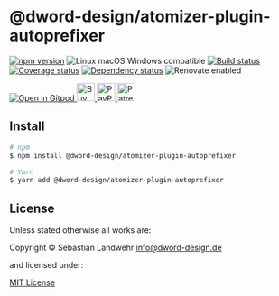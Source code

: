 <!-- TITLE/ -->
# @dword-design/atomizer-plugin-autoprefixer
<!-- /TITLE -->

<!-- BADGES/ -->
[![npm version](https://img.shields.io/npm/v/@dword-design/atomizer-plugin-autoprefixer.svg)](https://npmjs.org/package/@dword-design/atomizer-plugin-autoprefixer)
![Linux macOS Windows compatible](https://img.shields.io/badge/os-linux%20%7C%C2%A0macos%20%7C%C2%A0windows-blue)
[![Build status](https://github.com/dword-design/atomizer-plugin-autoprefixer/workflows/build/badge.svg)](https://github.com/dword-design/atomizer-plugin-autoprefixer/actions)
[![Coverage status](https://img.shields.io/coveralls/dword-design/atomizer-plugin-autoprefixer)](https://coveralls.io/github/dword-design/atomizer-plugin-autoprefixer)
[![Dependency status](https://img.shields.io/david/dword-design/atomizer-plugin-autoprefixer)](https://david-dm.org/dword-design/atomizer-plugin-autoprefixer)
![Renovate enabled](https://img.shields.io/badge/renovate-enabled-brightgreen)

<a href="https://gitpod.io/#https://github.com/dword-design/bar">
  <img src="https://gitpod.io/button/open-in-gitpod.svg" alt="Open in Gitpod">
</a><a href="https://www.buymeacoffee.com/dword">
  <img
    src="https://www.buymeacoffee.com/assets/img/guidelines/download-assets-sm-2.svg"
    alt="Buy Me a Coffee"
    height="32"
  >
</a><a href="https://paypal.me/SebastianLandwehr">
  <img
    src="https://dword-design.de/images/paypal.svg"
    alt="PayPal"
    height="32"
  >
</a><a href="https://www.patreon.com/dworddesign">
  <img
    src="https://dword-design.de/images/patreon.svg"
    alt="Patreon"
    height="32"
  >
</a>
<!-- /BADGES -->

<!-- DESCRIPTION/ -->

<!-- /DESCRIPTION -->

<!-- INSTALL/ -->
## Install

```bash
# npm
$ npm install @dword-design/atomizer-plugin-autoprefixer

# Yarn
$ yarn add @dword-design/atomizer-plugin-autoprefixer
```
<!-- /INSTALL -->

<!-- LICENSE/ -->
## License

Unless stated otherwise all works are:

Copyright &copy; Sebastian Landwehr <info@dword-design.de>

and licensed under:

[MIT License](https://opensource.org/licenses/MIT)
<!-- /LICENSE -->
